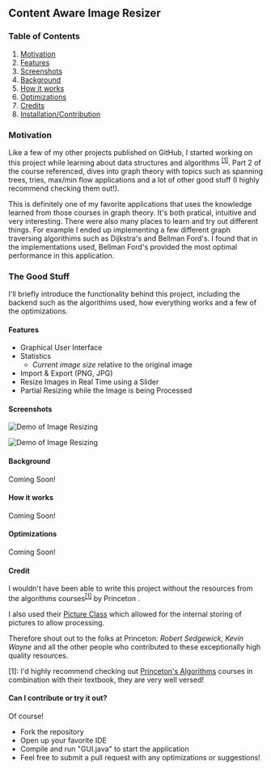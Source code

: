 ## Content Aware Image Resizer

### Table of Contents
1. [Motivation](#Motivation)
2. [Features](#Features)
3. [Screenshots](#Screenshots)
4. [Background](#Background)
5. [How it works](#How-it-works)
6. [Optimizations](#Optimizations)
7. [Credits](#Credit)
8. [Installation/Contribution](#Can-I-contribute-or-try-it-out?)

### Motivation
Like a few of my other projects published on GitHub, I started working on this project while learning about data structures and algorithms <sup>[[1]](#1)</sup>. Part 2 of the  course referenced, dives into graph theory with topics such as spanning trees, tries, max/min flow applications and a lot of other good stuff (I highly recommend checking them out!).   

This is definitely one of my favorite applications that uses the knowledge learned from those courses in graph theory. It's both pratical, intuitive and very interesting. There were also many places to learn and try out different things. For example I ended up implementing a few different graph traversing algorithims such as Dijkstra's and Bellman Ford's. I found that in the implementations used, Bellman Ford's provided the most optimal performance in this application.

### The Good Stuff
I'll briefly introduce the functionality behind this project, including the backend such as the algorithims used, how everything works and a few of the optimizations.

#### Features
- Graphical User Interface
- Statistics 
   - _Current image size_ relative to the original image
- Import & Export  (PNG, JPG)
- Resize Images in Real Time using a Slider
- Partial Resizing while the Image is being Processed

#### Screenshots
![Demo of Image Resizing](https://user-images.githubusercontent.com/61364811/103141219-948e8c80-46bf-11eb-9ec2-6d98405622a7.gif)

![Demo of Image Resizing](https://user-images.githubusercontent.com/61364811/103141220-97897d00-46bf-11eb-81e0-290522555f89.gif)


#### Background
Coming Soon!

#### How it works
Coming Soon!

#### Optimizations
Coming Soon!

#### Credit
I wouldn't have been able to write this project without the resources from the algorithms courses<sup>[[1]](#1)</sup> by Princeton . 


I also used their [Picture Class](https://algs4.cs.princeton.edu/code/javadoc/edu/princeton/cs/algs4/Picture.html) which allowed for the internal storing of pictures to allow processing. 

Therefore shout out to the folks at Princeton: _Robert Sedgewick_, _Kevin Wayne_ and all the other people who contributed to these exceptionally high quality resources.


<a id="1">[1]</a>: I'd highly recommend checking out [Princeton's Algorithms](https://www.coursera.org/learn/algorithms-part2) courses in combination with their textbook, they are very well versed! 


#### Can I contribute or try it out?
Of course!  
* Fork the repository
* Open up your favorite IDE 
* Compile and run "GUI.java" to start the application
* Feel free to submit a pull request with any optimizations or suggestions!